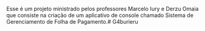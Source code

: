 Esse é um projeto ministrado pelos professores Marcelo Iury e Derzu Omaia
que consiste na criação de um aplicativo de console chamado Sistema de Gerenciamento de Folha de Pagamento.# G4burieru
